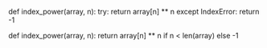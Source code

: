 

def index_power(array, n):
    try: return array[n] ** n
    except IndexError: return -1

def index_power(array, n):
    return array[n] ** n if n < len(array) else -1

